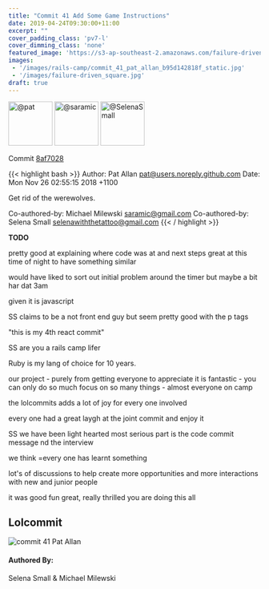 ```yaml
---
title: "Commit 41 Add Some Game Instructions"
date: 2019-04-24T09:30:00+11:00
excerpt: ""
cover_padding_class: 'pv7-l'
cover_dimming_class: 'none'
featured_image: 'https://s3-ap-southeast-2.amazonaws.com/failure-driven-blog/railscamp-24-woodfield-hobart/commit_41_pat_allan_b95d142818f.gif'
images:
 - '/images/rails-camp/commit_41_pat_allan_b95d142818f_static.jpg'
 - '/images/failure-driven_square.jpg'
draft: true
---
```


<img alt="@pat" src="//github.com/pat.png" style="display: inline; width: 88px;" height="88" />
<img alt="@saramic" src="//github.com/saramic.png" style="display: inline; width: 88px;" height="88" />
<img alt="@SelenaSmall" src="//github.com/SelenaSmall.png" style="display: inline; width: 88px;" height="88" />

Commit [8af7028](https://github.com/failure-driven/railscamp-search-term/commit/8af7028178627bb46272aa3cd0e7b951dc145233)

{{< highlight bash >}}
Author: Pat Allan <pat@users.noreply.github.com>
Date:   Mon Nov 26 02:55:15 2018 +1100

Get rid of the werewolves.

Co-authored-by: Michael Milewski <saramic@gmail.com>
Co-authored-by: Selena Small <selenawiththetattoo@gmail.com>
{{< / highlight >}}

**TODO**

pretty good at explaining where code was at and next steps
great at this time of night to have something similar

would have liked to sort out initial problem around the timer but maybe a bit
har dat 3am

given it is javascript

SS claims to be a not front end guy but seem pretty good with the p tags

"this is my 4th react commit"

SS are you a rails camp lifer

Ruby is my lang of choice for 10 years.

our project - purely from getting everyone to appreciate it is fantastic -
you can only do so much focus on so many things - almost everyone on camp

the lolcommits adds a lot of joy for every one involved

every one had a great laygh at the joint commit and enjoy it

SS we have been light hearted most serious part is the code commit message nd
the interview

we think =every one has learnt something

lot's of discussions to help create more opportunities and more interactions
with new and junior people

it was good fun great, really thrilled you are doing this all

## Lolcommit

![commit 41 Pat Allan](https://s3-ap-southeast-2.amazonaws.com/failure-driven-blog/railscamp-24-woodfield-hobart/commit_41_pat_allan_b95d142818f.gif)

#### Authored By:

Selena Small & Michael Milewski
